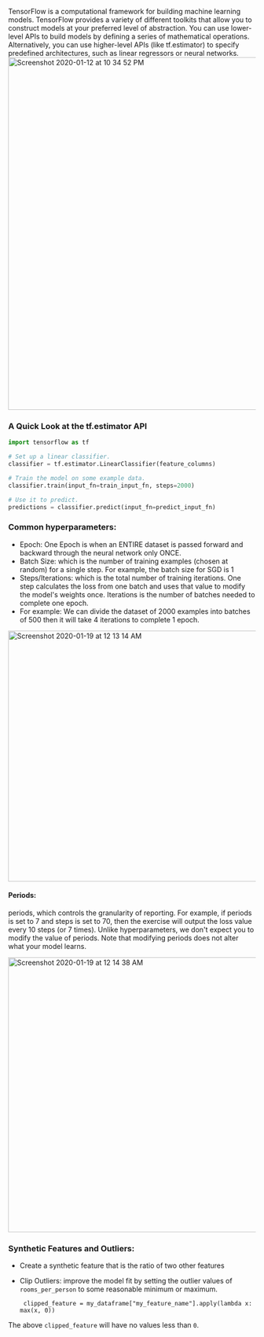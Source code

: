 TensorFlow is a computational framework for building machine learning models. TensorFlow provides a variety of different toolkits that allow you to construct models at your preferred level of abstraction. You can use lower-level APIs to build models by defining a series of mathematical operations. Alternatively, you can use higher-level APIs (like tf.estimator) to specify predefined architectures, such as linear regressors or neural networks.
<img width="717" alt="Screenshot 2020-01-12 at 10 34 52 PM" src="https://user-images.githubusercontent.com/47073386/72220527-756d1c80-358c-11ea-96d0-3c170b69887b.png">

### A Quick Look at the tf.estimator API

```Python
import tensorflow as tf

# Set up a linear classifier.
classifier = tf.estimator.LinearClassifier(feature_columns)

# Train the model on some example data.
classifier.train(input_fn=train_input_fn, steps=2000)

# Use it to predict.
predictions = classifier.predict(input_fn=predict_input_fn)
```


### Common hyperparameters:
* Epoch: One Epoch is when an ENTIRE dataset is passed forward and backward through the neural network only ONCE.
* Batch Size: which is the number of training examples (chosen at random) for a single step. For example, the batch size for SGD is 1
* Steps/Iterations: which is the total number of training iterations. One step calculates the loss from one batch and uses that value to modify the model's weights once. Iterations is the number of batches needed to complete one epoch.
* For example: We can divide the dataset of 2000 examples into batches of 500 then it will take 4 iterations to complete 1 epoch.

<img width="510" alt="Screenshot 2020-01-19 at 12 13 14 AM" src="https://user-images.githubusercontent.com/47073386/72666790-8c11e880-3a50-11ea-9204-c71a7e80d277.png">

#### Periods: 
periods, which controls the granularity of reporting. For example, if periods is set to 7 and steps is set to 70, then the exercise will output the loss value every 10 steps (or 7 times). Unlike hyperparameters, we don't expect you to modify the value of periods. Note that modifying periods does not alter what your model learns.

<img width="559" alt="Screenshot 2020-01-19 at 12 14 38 AM" src="https://user-images.githubusercontent.com/47073386/72666826-b06dc500-3a50-11ea-9d94-f145ee5906e5.png">


### Synthetic Features and Outliers:
* Create a synthetic feature that is the ratio of two other features
* Clip Outliers:  improve the model fit by setting the outlier values of `rooms_per_person` to some reasonable minimum or maximum.


   ``` clipped_feature = my_dataframe["my_feature_name"].apply(lambda x: max(x, 0))```

The above `clipped_feature` will have no values less than `0`.
